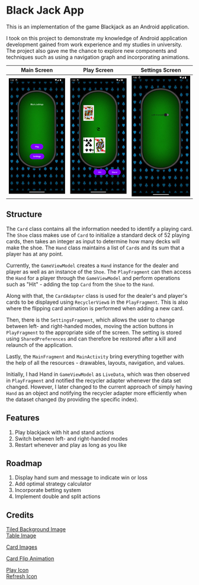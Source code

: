 # Black Jack App

This is an implementation of the game Blackjack as an Android application.

I took on this project to demonstrate my knowledge of Android application development gained from work experience and my studies
in university. The project also gave me the chance to explore new components and techniques such as using a navigation graph and
incorporating animations.

| Main Screen          | Play Screen           | Settings Screen          |
|----------------------|-----------------------|--------------------------|
| ![](Screen-Main.png) | ![](Screen-Play.png)  | ![](Screen-Settings.png) |

## Structure

The `Card` class contains all the information needed to identify a playing card. The `Shoe` class makes use of `Card` to initialize a
standard deck of 52 playing cards, then takes an integer as input to determine how many decks will make the shoe. The `Hand` class
maintains a list of `Card`s and its sum that a player has at any point.

Currently, the `GameViewModel` creates a `Hand` instance for the dealer and player as well as an instance of the `Shoe`. The
`PlayFragment` can then access the `Hand` for a player through the `GameViewModel` and perform operations such as "Hit" - adding the
top `Card` from the `Shoe` to the `Hand`.

Along with that, the `CardAdapter` class is used for the dealer's and player's cards to be displayed using `RecyclerView`s in the
`PlayFragment`. This is also where the flipping card animation is performed when adding a new card.

Then, there is the `SettingsFragment`, which allows the user to change between left- and right-handed modes, moving the action buttons 
in `PlayFragment` to the appropriate side of the screen. The setting is stored using `SharedPreferences` and can therefore be restored
after a kill and relaunch of the application.

Lastly, the `MainFragment` and `MainActivity` bring everything together with the help of all the resources - drawables, layouts,
navigation, and values. 

Initially, I had Hand in `GameViewModel` as `LiveData`, which was then observed in `PlayFragment` and notified the recycler adapter
whenever the data set changed. However, I later changed to the current approach of simply having `Hand` as an object and
notifying the recycler adapter more efficiently when the dataset changed (by providing the specific index).

## Features

1. Play blackjack with hit and stand actions
2. Switch between left- and right-handed modes
3. Restart whenever and play as long as you like

## Roadmap

1. Display hand sum and message to indicate win or loss
2. Add optimal strategy calculator
3. Incorporate betting system
4. Implement double and split actions

## Credits

[Tiled Background Image](https://static.vecteezy.com/system/resources/previews/002/582/114/non_2x/modern-abstract-casino-background-with-shiny-blue-playing-cards-signs-poker-symbols-on-black-background-casino-symbols-widescreen-wallpaper-vector.jpg) \
[Table Image](https://www.nicepng.com/ourpic/u2w7q8o0a9a9u2q8_poker-table-png-poker-table-online/)

[Card Images](https://code.google.com/archive/p/vector-playing-cards/downloads)

[Card Flip Animation](https://medium.com/geekculture/how-to-add-card-flip-animation-in-the-android-app-3060afeadd45)

[Play Icon](https://www.flaticon.com/free-icon/play-button-arrowhead_27223) \
[Refresh Icon](https://www.flaticon.com/free-icon/refresh-buttons_16498)
